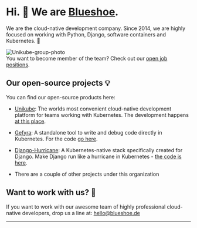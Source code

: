 # Hi. 👋 We are [Blueshoe](https://blueshoe.de).

We are the cloud-native development company. Since 2014, we are highly focused on working with Python, Django, software containers and Kubernetes. 🚀

![Unikube-group-photo](https://unikube.io/docs/img/Unikube-group-photo.jpg)   
You want to become member of the team? Check out our [open job positions](https://www.blueshoe.de/jobs/).

## Our open-source projects 💡

You can find our open-source products here:
- [Unikube](https://unikube.io): The worlds most convenient cloud-native development platform for teams working with Kubernetes. The development happens [at this place](https://github.com/unikubehq/).

- [Gefyra](https://gefyra.dev): A standalone tool to write and debug code directly in Kubernetes. For the code [go here](https://github.com/gefyrahq/gefyra).

- [Django-Hurricane](https://django-hurricane.io): A Kubernetes-native stack specifically created for Django. Make Django run like a hurricane in Kubernetes - [the code is here](https://github.com/django-hurricane/).

- There are a couple of other projects under this organization

## Want to work with us? 🙋‍
If you want to work with our awesome team of highly professional cloud-native developers, drop us a line at: hello@blueshoe.de


----------
